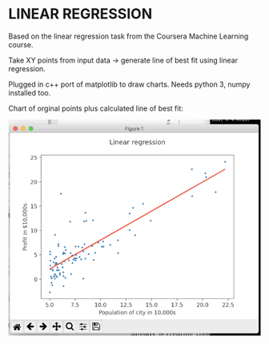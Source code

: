 # LINEAR REGRESSION

Based on the linear regression task from the Coursera Machine Learning course.

Take XY points from input data -> generate line of best fit using linear regression.

Plugged in c++ port of matplotlib to draw charts. Needs python 3, numpy installed too.

Chart of orginal points plus calculated line of best fit:

![linear regression chart](https://github.com/mdaley/linear-regression/raw/master/chart.png)